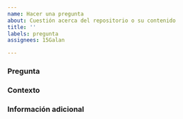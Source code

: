 ```yaml
---
name: Hacer una pregunta
about: Cuestión acerca del repositorio o su contenido
title: ''
labels: pregunta
assignees: 15Galan

---
```


### Pregunta

<!-- Formula tu pregunta de manera clara y concisa. -->

### Contexto

<!-- Proporciona un contexto adicional que pueda ser relevante para entender tu pregunta. -->

### Información adicional

<!-- Añade cualquier información adicional que consideres relevante. -->
